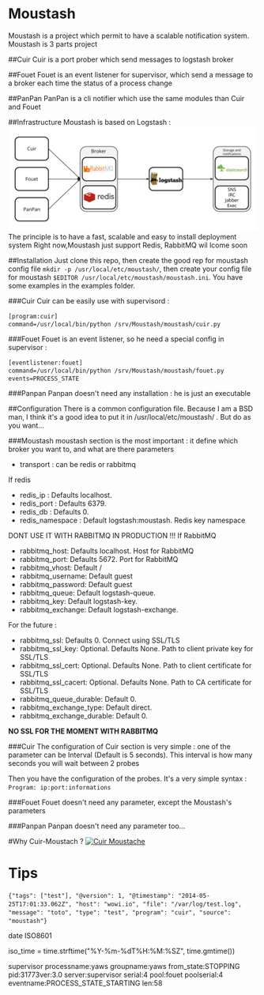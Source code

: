 Moustash
========
Moustash is a project which permit to have a scalable notification system.
Moustash is 3 parts project

##Cuir
Cuir is a port prober which send messages to logstash broker

##Fouet
Fouet is an event listener for supervisor, which send a message to a broker each time the status of a process change

##PanPan
PanPan is a cli notifier which use the same modules than Cuir and Fouet

##Infrastructure
Moustash is based on Logstash :
![Moustash](docs/Moustash.jpg)
The principle is to have a fast, scalable and easy to install deployment system
Right now,Moustash just support Redis, RabbitMQ wil lcome soon

##Installation
Just clone this repo, then create the good rep for moustash config file ```mkdir -p /usr/local/etc/moustash/```, then create your config file for moustash ```$EDITOR /usr/local/etc/moustash/moustash.ini```. You have some examples in the examples folder.

###Cuir
Cuir can be easily use with supervisord :

```
[program:cuir]
command=/usr/local/bin/python /srv/Moustash/moustash/cuir.py
```

###Fouet
Fouet is an event listener, so he need a special config in supervisor : 

```
[eventlistener:fouet]
command=/usr/local/bin/python /srv/Moustash/moustash/fouet.py 
events=PROCESS_STATE
```

###Panpan
Panpan doesn't need any installation : he is just an executable


##Configuration
There is a common configuration file. Because I am a BSD man, I think it's a good idea to put it in /usr/local/etc/moustash/ . But do as you want...

###Moustash
moustash section is the most important : it define which broker you want to, and what are there parameters
* transport : can be redis or rabbitmq

If redis
* redis_ip : Defaults localhost.
* redis_port : Defaults 6379.
* redis_db : Defaults 0.
* redis_namespace : Default logstash:moustash. Redis key namespace

DONT USE IT WITH RABBITMQ IN PRODUCTION !!!
If RabbitMQ
* rabbitmq_host: Defaults localhost. Host for RabbitMQ
* rabbitmq_port: Defaults 5672. Port for RabbitMQ
* rabbitmq_vhost: Default /
* rabbitmq_username: Default guest
* rabbitmq_password: Default guest
* rabbitmq_queue: Default logstash-queue.
* rabbitmq_key: Default logstash-key.
* rabbitmq_exchange: Default logstash-exchange.

For the future :
* rabbitmq_ssl: Defaults 0. Connect using SSL/TLS
* rabbitmq_ssl_key: Optional. Defaults None. Path to client private key for SSL/TLS
* rabbitmq_ssl_cert: Optional. Defaults None. Path to client certificate for SSL/TLS
* rabbitmq_ssl_cacert: Optional. Defaults None. Path to CA certificate for SSL/TLS
* rabbitmq_queue_durable: Default 0.
* rabbitmq_exchange_type: Default direct.
* rabbitmq_exchange_durable: Default 0.

__NO SSL FOR THE MOMENT WITH RABBITMQ__

###Cuir
The configuration of Cuir section is very simple : one of the parameter can be Interval (Default is 5 seconds). This interval is how many seconds you will wait between 2 probes

Then you have the configuration of the probes. It's a very simple syntax :
```Program: ip:port:informations```

###Fouet
Fouet doesn't need any parameter, except the Moustash's parameters

###Panpan
Panpan doesn't need any parameter too...

#Why Cuir-Moustach ?
[![Cuir Moustache](http://img.youtube.com/vi/VunU_11xwPM/0.jpg)](http://www.youtube.com/watch?v=VunU_11xwPM)

# Tips

```{"tags": ["test"], "@version": 1, "@timestamp": "2014-05-25T17:01:33.062Z", "host": "wowi.io", "file": "/var/log/test.log", "message": "toto", "type": "test", "program": "cuir", "source": "moustash"}```

date ISO8601

 iso_time = time.strftime("%Y-%m-%dT%H:%M:%SZ", time.gmtime())

supervisor
processname:yaws groupname:yaws from_state:STOPPING pid:31773ver:3.0 server:supervisor serial:4 pool:fouet poolserial:4 eventname:PROCESS_STATE_STARTING len:58
